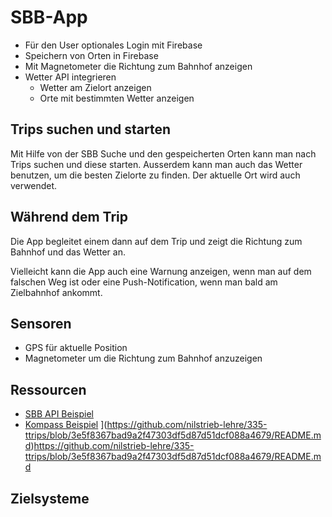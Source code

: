 # SBB-App

- Für den User optionales Login mit Firebase
- Speichern von Orten in Firebase
- Mit Magnetometer die Richtung zum Bahnhof anzeigen
- Wetter API integrieren
  - Wetter am Zielort anzeigen
  - Orte mit bestimmten Wetter anzeigen

## Trips suchen und starten

Mit Hilfe von der SBB Suche und den gespeicherten Orten kann man nach Trips suchen und diese
starten. Ausserdem kann man auch das Wetter benutzen, um die besten Zielorte zu finden.
Der aktuelle Ort wird auch verwendet.

## Während dem Trip

Die App begleitet einem dann auf dem Trip und zeigt die Richtung zum
Bahnhof und das Wetter an.

Vielleicht kann die App auch eine Warnung anzeigen, wenn man auf dem falschen Weg ist oder
eine Push-Notification, wenn man bald am Zielbahnhof ankommt.

## Sensoren

- GPS für aktuelle Position
- Magnetometer um die Richtung zum Bahnhof anzuzeigen

## Ressourcen

- [SBB API Beispiel](https://github.com/nilstrieb-lehre/java-frontend/blob/7be756328fad2aec5ecbe838c0dd86395f5f0bd8/5-fetching/src)
- [Kompass Beispiel](https://github.com/rahulhaque/compass-react-native-expo/blob/1bc2d906012f1026ae00f96994834c82d63c4081/App.js)
  ](https://github.com/nilstrieb-lehre/335-ttrips/blob/3e5f8367bad9a2f47303df5d87d51dcf088a4679/README.md)https://github.com/nilstrieb-lehre/335-ttrips/blob/3e5f8367bad9a2f47303df5d87d51dcf088a4679/README.md

## Zielsysteme